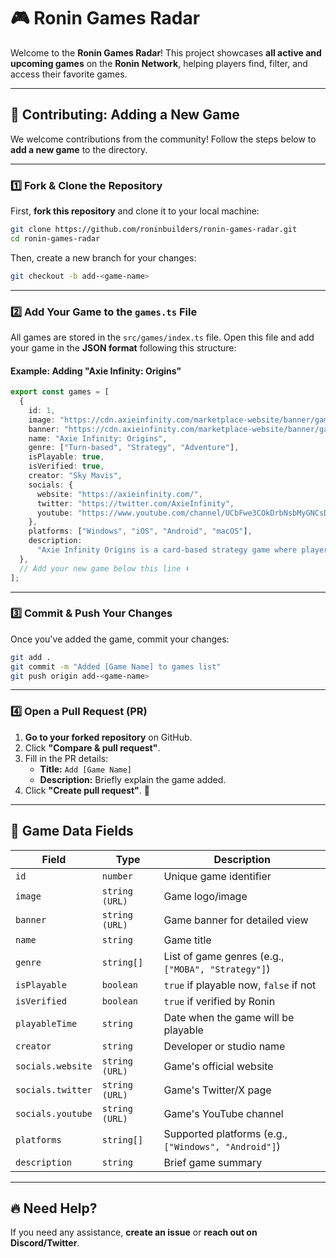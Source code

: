 # 🎮 Ronin Games Radar

Welcome to the **Ronin Games Radar**! This project showcases **all active and upcoming games** on the **Ronin Network**, helping players find, filter, and access their favorite games.

---

## 🚀 Contributing: Adding a New Game

We welcome contributions from the community! Follow the steps below to **add a new game** to the directory.

---

### **1️⃣ Fork & Clone the Repository**
First, **fork this repository** and clone it to your local machine:

```sh
git clone https://github.com/roninbuilders/ronin-games-radar.git
cd ronin-games-radar
```

Then, create a new branch for your changes:
```sh
git checkout -b add-<game-name>
```

---

### **2️⃣ Add Your Game to the `games.ts` File**
All games are stored in the `src/games/index.ts` file. Open this file and add your game in the **JSON format** following this structure:

#### **Example: Adding "Axie Infinity: Origins"**
```ts
export const games = [
  {
    id: 1,
    image: "https://cdn.axieinfinity.com/marketplace-website/banner/game/origins-game.png",
    banner: "https://cdn.axieinfinity.com/marketplace-website/banner/game/origins-banner-key-art.png",
    name: "Axie Infinity: Origins",
    genre: ["Turn-based", "Strategy", "Adventure"],
    isPlayable: true,
    isVerified: true,
    creator: "Sky Mavis",
    socials: {
      website: "https://axieinfinity.com/",
      twitter: "https://twitter.com/AxieInfinity",
      youtube: "https://www.youtube.com/channel/UCbFwe3COkDrbNsbMyGNCsDg",
    },
    platforms: ["Windows", "iOS", "Android", "macOS"],
    description:
      "Axie Infinity Origins is a card-based strategy game where players collect, own, and use an infinite variety of creatures called Axies to battle. Players can take down evil Chimeras in the Adventure mode or challenge other players in the Arena to reach the top of the Leaderboard.",
  },
  // Add your new game below this line ⬇
];
```

---

### **3️⃣ Commit & Push Your Changes**
Once you've added the game, commit your changes:
```sh
git add .
git commit -m "Added [Game Name] to games list"
git push origin add-<game-name>
```

---

### **4️⃣ Open a Pull Request (PR)**
1. **Go to your forked repository** on GitHub.  
2. Click **"Compare & pull request"**.  
3. Fill in the PR details:
   - **Title:** `Add [Game Name]`
   - **Description:** Briefly explain the game added.
4. Click **"Create pull request"**. 🎉

---

## 📜 Game Data Fields
| Field | Type | Description |
|--------|------|------------|
| `id` | `number` | Unique game identifier |
| `image` | `string (URL)` | Game logo/image |
| `banner` | `string (URL)` | Game banner for detailed view |
| `name` | `string` | Game title |
| `genre` | `string[]` | List of game genres (e.g., `["MOBA", "Strategy"]`) |
| `isPlayable` | `boolean` | `true` if playable now, `false` if not |
| `isVerified` | `boolean` | `true` if verified by Ronin |
| `playableTime` | `string` | Date when the game will be playable |
| `creator` | `string` | Developer or studio name |
| `socials.website` | `string (URL)` | Game's official website |
| `socials.twitter` | `string (URL)` | Game's Twitter/X page |
| `socials.youtube` | `string (URL)` | Game's YouTube channel |
| `platforms` | `string[]` | Supported platforms (e.g., `["Windows", "Android"]`) |
| `description` | `string` | Brief game summary |

---

## 🔥 Need Help?
If you need any assistance, **create an issue** or **reach out on Discord/Twitter**.